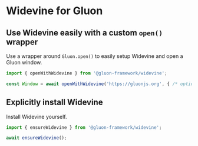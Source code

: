 # Widevine for Gluon

## Use Widevine easily with a custom `open()` wrapper
Use a wrapper around `Gluon.open()` to easily setup Widevine and open a Gluon window.

```js
import { openWithWidevine } from '@gluon-framework/widevine';

const Window = await openWithWidevine('https://gluonjs.org', { /* options */ });
```

## Explicitly install Widevine
Install Widevine yourself.

```js
import { ensureWidevine } from '@gluon-framework/widevine';

await ensureWidevine();
```